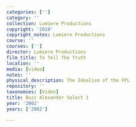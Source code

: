 ```yaml
---
categories: ['']
category: ''
collection: Lumiere Productions
copyright: '2010'
copyright_notes: Lumiere Productions
course: ''
courses: ['']
director: Lumiere Productions
film_title: To Tell The Truth
location: ''
media: [video]
notes: ''
physical_description: The Idealism of the FPL
repository: ''
taxonomies: [Video]
title: Buzz Alexander Select 1
year: '2002'
years: ['2002']

---
```

